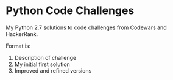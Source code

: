 # Python Code Challenges
My Python 2.7 solutions to code challenges from Codewars and HackerRank.

Format is:

1. Description of challenge
2. My initial first solution
3. Improved and refined versions